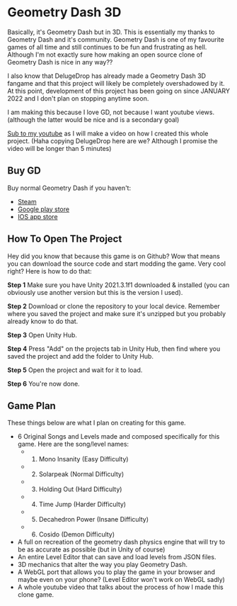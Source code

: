 # Geometry Dash 3D
Basically, it's Geometry Dash but in 3D.
This is essentially my thanks to Geometry Dash and it's community. Geometry Dash is one of my favourite games of all time and still continues to be fun and frustrating as hell.
Although I'm not exactly sure how making an open source clone of Geometry Dash is nice in any way??

I also know that DelugeDrop has already made a Geometry Dash 3D fangame and that this project will likely be completely overshadowed by it. At this point, development of this project has been going on since JANUARY 2022 and I don't plan on stopping anytime soon.

I am making this because I love GD, not because I want youtube views. (although the latter would be nice and is a secondary goal)

[Sub to my youtube](https://www.youtube.com/channel/UCXDxyxrKwSWp1rbv-WUjsEQ) as I will make a video on how I created this whole project. (Haha copying DelugeDrop here are we? Although I promise the video will be longer than 5 minutes)

## Buy GD
Buy normal Geometry Dash if you haven't:
- [Steam](https://store.steampowered.com/app/322170/Geometry_Dash/)
- [Google play store](https://play.google.com/store/apps/details?id=com.robtopx.geometryjump&hl=en_GB&gl=US)
- [IOS app store](https://apps.apple.com/us/app/geometry-dash/id625334537)

## How To Open The Project
Hey did you know that because this game is on Github? Wow that means you can download the source code and start modding the game. Very cool right?
Here is how to do that:

**Step 1**
Make sure you have Unity 2021.3.1f1 downloaded & installed (you can obviously use another version but this is the version I used).

**Step 2**
Download or clone the repository to your local device. Remember where you saved the project and make sure it's unzipped but you probably already know to do that.

**Step 3**
Open Unity Hub.

**Step 4**
Press "Add" on the projects tab in Unity Hub, then find where you saved the project and add the folder to Unity Hub.

**Step 5**
Open the project and wait for it to load.

**Step 6**
You're now done.

## Game Plan
These things below are what I plan on creating for this game.
- 6 Original Songs and Levels made and composed specifically for this game. Here are the song/level names:
   - 1. Mono Insanity (Easy Difficulty)
   - 2. Solarpeak (Normal Difficulty)
   - 3. Holding Out (Hard Difficulty)
   - 4. Time Jump (Harder Difficulty)
   - 5. Decahedron Power (Insane Difficulty)
   - 6. Cosido (Demon Difficulty)
- A full on recreation of the geometry dash physics engine that will try to be as accurate as possible (but in Unity of course)
- An entire Level Editor that can save and load levels from JSON files.
- 3D mechanics that alter the way you play Geometry Dash.
- A WebGL port that allows you to play the game in your browser and maybe even on your phone? (Level Editor won't work on WebGL sadly)
- A whole youtube video that talks about the process of how I made this clone game.
